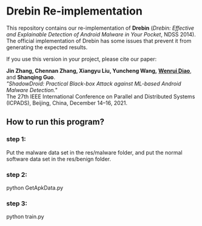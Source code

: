 # Drebin Re-implementation

This repository contains our re-implementation of **Drebin** (*Drebin: Effective and Explainable Detection of Android Malware in Your Pocket*, NDSS 2014). The official implementation of Drebin has some issues that prevent it from generating the expected results.

If you use this version in your project, please cite our paper:

**Jin Zhang, Chennan Zhang, Xiangyu Liu, Yuncheng Wang,** [**Wenrui Diao**](https://diaowenrui.github.io/), and **Shanqing Guo**.  
*"ShadowDroid: Practical Black-box Attack against ML-based Android Malware Detection."*  
The 27th IEEE International Conference on Parallel and Distributed Systems (ICPADS), Beijing, China, December 14–16, 2021.


## How to run this program?
### step 1:
Put the malware data set in the res/malware folder, and put the normal software data set in the res/benign folder.
### step 2:
python GetApkData.py
### step 3:
python train.py

